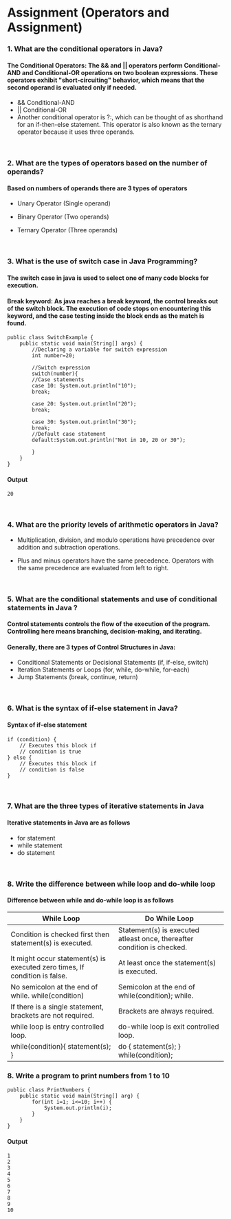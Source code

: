# Assignment (Operators and Assignment)

### **1. What are the conditional operators in Java?**

#### The Conditional Operators: The && and || operators perform Conditional-AND and Conditional-OR operations on two boolean expressions. These operators exhibit "short-circuiting" behavior, which means that the second operand is evaluated only if needed.

- && Conditional-AND
- || Conditional-OR
- Another conditional operator is ?:, which can be thought of as shorthand for an if-then-else statement. This operator is also known as the ternary operator because it uses three operands.

<br/>

### **2. What are the types of operators based on the number of operands?**

#### Based on numbers of operands there are 3 types of operators

- Unary Operator (Single operand)
- Binary Operator (Two operands)
- Ternary Operator (Three operands)

  <br/>

### **3. What is the use of switch case in Java Programming?**

#### The switch case in java is used to select one of many code blocks for execution.

#### Break keyword: As java reaches a break keyword, the control breaks out of the switch block. The execution of code stops on encountering this keyword, and the case testing inside the block ends as the match is found.

```
public class SwitchExample {
    public static void main(String[] args) {
        //Declaring a variable for switch expression
        int number=20;

        //Switch expression
        switch(number){
        //Case statements
        case 10: System.out.println("10");
        break;

        case 20: System.out.println("20");
        break;

        case 30: System.out.println("30");
        break;
        //Default case statement
        default:System.out.println("Not in 10, 20 or 30");

        }
    }
}
```

#### Output

```
20
```

<br/>

### **4. What are the priority levels of arithmetic operators in Java?**

- Multiplication, division, and modulo operations have precedence over addition and subtraction operations.

- Plus and minus operators have the same precedence. Operators with the same precedence are evaluated from left to right.

<br/>

### **5. What are the conditional statements and use of conditional statements in Java ?**

#### Control statements controls the flow of the execution of the program. Controlling here means branching, decision-making, and iterating.

#### Generally, there are 3 types of Control Structures in Java:

- Conditional Statements or Decisional Statements (if, if-else, switch)
- Iteration Statements or Loops (for, while, do-while, for-each)
- Jump Statements (break, continue, return)

<br/>

### **6. What is the syntax of if-else statement in Java?**

#### Syntax of if-else statement

```
if (condition) {
    // Executes this block if
    // condition is true
} else {
    // Executes this block if
    // condition is false
}
```

<br/>

### **7. What are the three types of iterative statements in Java**

#### Iterative statements in Java are as follows

- for statement
- while statement
- do statement

<br/>

### **8. Write the difference between while loop and do-while loop**

#### Difference between while and do-while loop is as follows

| While Loop                                                                 | Do While Loop                                                           |
| -------------------------------------------------------------------------- | ----------------------------------------------------------------------- |
| Condition is checked first then statement(s) is executed.                  | Statement(s) is executed atleast once, thereafter condition is checked. |
| It might occur statement(s) is executed zero times, If condition is false. | At least once the statement(s) is executed.                             |
| No semicolon at the end of while. while(condition)                         | Semicolon at the end of while(condition); while.                        |
| If there is a single statement, brackets are not required.                 | Brackets are always required.                                           |
| while loop is entry controlled loop.                                       | do-while loop is exit controlled loop.                                  |
| while(condition){ statement(s); }                                          | do { statement(s); } while(condition);                                  |

### **8. Write a program to print numbers from 1 to 10**

```
public class PrintNumbers {
    public static void main(String[] arg) {
        for(int i=1; i<=10; i++) {
            System.out.println(i);
        }
    }
}
```

#### Output

```
1
2
3
4
5
6
7
8
9
10
```
